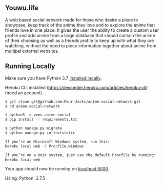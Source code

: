 ## Youwu.life

A web based social network made for those who desire a place to showcase,
keep track of the anime they love and to explore the anime that friends
love in one place. It gives the user the ability to create a custom user 
profile and add anime from a large database that should contain the anime 
of their choosing as well as a friends profile to keep up with what they 
are watching, without the need to piece information together about anime
from multipal external websites.



## Running Locally

Make sure you have Python 3.7 [installed locally](http://install.python-guide.org).

Heroku CLI installed (https://devcenter.heroku.com/articles/heroku-cli)
(need an account)

```sh
$ git clone git@github.com:Four-Jacks/anime-social-network.git
$ cd anime-social-network

$ python3 -m venv anime-social
$ pip install -r requirements.txt

$ python manage.py migrate
$ python manage.py collectstatic

If you’re on Microsoft Windows system, run this:
heroku local web -f Procfile.windows

If you’re on a Unix system, just use the default Procfile by running:
heroku local web
```

Your app should now be running on [localhost:5000](http://localhost:5000/).

Using: Python: 3.7.5

